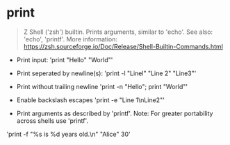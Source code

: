 # print

> Z Shell ('zsh') builtin. Prints arguments, similar to 'echo'.
> See also: 'echo', 'printf'.
> More information: <https://zsh.sourceforge.io/Doc/Release/Shell-Builtin-Commands.html>

- Print input:
'print "Hello" "World"'

- Print seperated by newline(s):
'print -l "Linel" "Line 2" "Line3"'

- Print without trailing newline
'print -n "Hello"; print "World"'

- Enable backslash escapes
'print -e "Line 1\nLine2"'
- Print arguments as described by 'printf'. Note: For greater portability across shells use 'printf'.

'print -f "%s is %d years old.\n" "Alice" 30'
